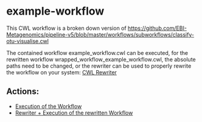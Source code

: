 # example-workflow

This CWL workflow is a broken down version of https://github.com/EBI-Metagenomics/pipeline-v5/blob/master/workflows/subworkflows/classify-otu-visualise.cwl

The contained workflow example_workflow.cwl can be executed, for the rewritten workflow wrapped_workflow_example_workflow.cwl, the absolute paths need to be changed, or
the rewriter can be used to properly rewrite the workflow on your system: [CWL Rewriter](https://github.com/emulation-as-a-service/cwl-rewriter)

## Actions:
* [Execution of the Workflow](https://github.com/emulation-as-a-service/cwl-example-workflow/blob/main/.github/workflows/cwl.yml)
* [Rewriter + Execution of the rewritten Workflow](https://github.com/emulation-as-a-service/cwl-example-workflow/blob/main/.github/workflows/archive.yml)


